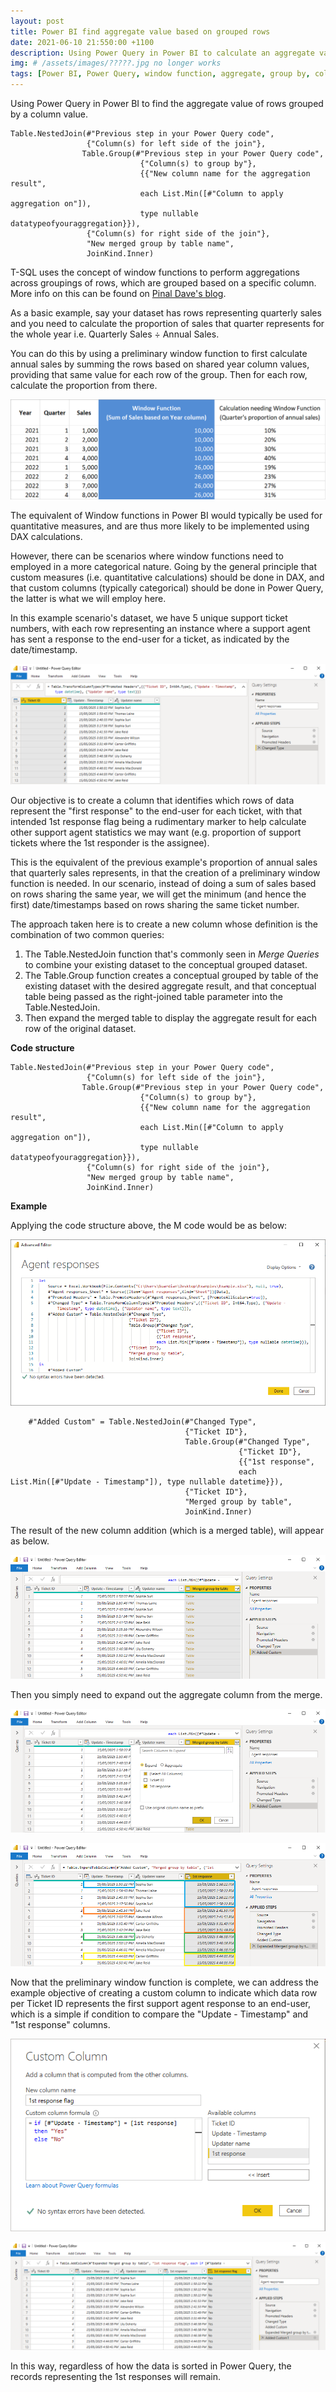 ```yaml
---
layout: post
title: Power BI find aggregate value based on grouped rows
date: 2021-06-10 21:550:00 +1100
description: Using Power Query in Power BI to calculate an aggregate value based on row groups. # Add post description (optional)
img: # /assets/images/?????.jpg no longer works
tags: [Power BI, Power Query, window function, aggregate, group by, column] # add tag
---
```


Using Power Query in Power BI to find the aggregate value of rows grouped by a column value.

```
Table.NestedJoin(#"Previous step in your Power Query code", 
                 {"Column(s) for left side of the join"}, 
                Table.Group(#"Previous step in your Power Query code", 
                             {"Column(s) to group by"}, 
                             {{"New column name for the aggregation result", 
                             each List.Min([#"Column to apply aggregation on"]), 
                             type nullable datatypeofyouraggregation}}),
                 {"Column(s) for right side of the join"}, 
                 "New merged group by table name",
                 JoinKind.Inner)
```

T-SQL uses the concept of window functions to perform aggregations across groupings of rows, which are grouped based on a specific column. More info on this can be found on [Pinal Dave's blog](https://blog.sqlauthority.com/2015/05/28/sql-server-what-are-t-sql-window-functions-notes-from-the-field-082/).

As a basic example, say your dataset has rows representing quarterly sales and you need to calculate the proportion of sales that quarter represents for the whole year i.e. Quarterly Sales ÷ Annual Sales.

You can do this by using a preliminary window function to first calculate annual sales by summing the rows based on shared year column values, providing that same value for each row of the group. Then for each row, calculate the proportion from there.

![Example concept of Window function](https://github.com/datamesse/blog/blob/master/assets/images/blog/2021-06-10-power-bi-find-aggregate-value-based-on-grouped-rows/01.png?raw=true)

The equivalent of Window functions in Power BI would typically be used for quantitative measures, and are thus more likely to be implemented using DAX calculations.

However, there can be scenarios where window functions need to employed in a more categorical nature. Going by the general principle that custom measures (i.e. quantitative calculations) should be done in DAX, and that custom columns (typically categorical) should be done in Power Query, the latter is what we will employ here.

In this example scenario's dataset, we have 5 unique support ticket numbers, with each row representing an instance where a support agent has sent a response to the end-user for a ticket, as indicated by the date/timestamp.

![Example categorical scenario of support ticket response date/timestamps](https://github.com/datamesse/blog/blob/master/assets/images/blog/2021-06-10-power-bi-find-aggregate-value-based-on-grouped-rows/02.png?raw=true)

Our objective is to create a column that identifies which rows of data represent the "first response" to the end-user for each ticket, with that intended 1st response flag being a rudimentary marker to help calculate other support agent statistics we may want (e.g. proportion of support tickets where the 1st responder is the assignee).

This is the equivalent of the previous example's proportion of annual sales that quarterly sales represents, in that the creation of a preliminary window function is needed. In our scenario, instead of doing a sum of sales based on rows sharing the same year, we will get the minimum (and hence the first) date/timestamps based on rows sharing the same ticket number.

The approach taken here is to create a new column whose definition is the combination of two common queries:
1. The Table.NestedJoin function that's commonly seen in *Merge Queries* to combine your existing dataset to the conceptual grouped dataset.
2. The Table.Group function creates a conceptual grouped by table of the existing dataset with the desired aggregate result, and that conceptual table being passed as the right-joined table parameter into the Table.NestedJoin.
3. Then expand the merged table to display the aggregate result for each row of the original dataset.

**Code structure**

```
Table.NestedJoin(#"Previous step in your Power Query code", 
                 {"Column(s) for left side of the join"}, 
                Table.Group(#"Previous step in your Power Query code", 
                             {"Column(s) to group by"}, 
                             {{"New column name for the aggregation result", 
                             each List.Min([#"Column to apply aggregation on"]), 
                             type nullable datatypeofyouraggregation}}),
                 {"Column(s) for right side of the join"}, 
                 "New merged group by table name",
                 JoinKind.Inner)
```

**Example**

Applying the code structure above, the M code would be as below:

![M code with merged](https://github.com/datamesse/blog/blob/master/assets/images/blog/2021-06-10-power-bi-find-aggregate-value-based-on-grouped-rows/03.png?raw=true)

```
    #"Added Custom" = Table.NestedJoin(#"Changed Type", 
                                       {"Ticket ID"},
                                       Table.Group(#"Changed Type",
                                                   {"Ticket ID"},
                                                   {{"1st response",
                                                   each List.Min([#"Update - Timestamp"]), type nullable datetime}}),
                                       {"Ticket ID"},
                                       "Merged group by table",
                                       JoinKind.Inner)
```

The result of the new column addition (which is a merged table), will appear as below.

![Power Query with new column for merged Group By table](https://github.com/datamesse/blog/blob/master/assets/images/blog/2021-06-10-power-bi-find-aggregate-value-based-on-grouped-rows/04.png?raw=true)

Then you simply need to expand out the aggregate column from the merge.

![Power Query expand merged Group By table to display the aggregate column 1](https://github.com/datamesse/blog/blob/master/assets/images/blog/2021-06-10-power-bi-find-aggregate-value-based-on-grouped-rows/05.png?raw=true)

![Power Query expand merged Group By table to display the aggregate column 2](https://github.com/datamesse/blog/blob/master/assets/images/blog/2021-06-10-power-bi-find-aggregate-value-based-on-grouped-rows/06.png?raw=true)

Now that the preliminary window function is complete, we can address the example objective of creating a custom column to indicate which data row per Ticket ID represents the first support agent response to an end-user, which is a simple if condition to compare the "Update - Timestamp" and "1st response" columns.

![Power Query if condition for example custom column](https://github.com/datamesse/blog/blob/master/assets/images/blog/2021-06-10-power-bi-find-aggregate-value-based-on-grouped-rows/07.png?raw=true)

![Power Query final example custom column](https://github.com/datamesse/blog/blob/master/assets/images/blog/2021-06-10-power-bi-find-aggregate-value-based-on-grouped-rows/08.png?raw=true)

In this way, regardless of how the data is sorted in Power Query, the records representing the 1st responses will remain.